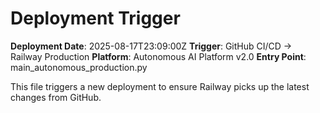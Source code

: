 # Deployment Trigger

**Deployment Date**: 2025-08-17T23:09:00Z
**Trigger**: GitHub CI/CD → Railway Production
**Platform**: Autonomous AI Platform v2.0
**Entry Point**: main_autonomous_production.py

This file triggers a new deployment to ensure Railway picks up the latest changes from GitHub.
